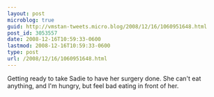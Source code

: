```yaml
---
layout: post
microblog: true
guid: http://vmstan-tweets.micro.blog/2008/12/16/1060951648.html
post_id: 3053557
date: 2008-12-16T10:59:33-0600
lastmod: 2008-12-16T10:59:33-0600
type: post
url: /2008/12/16/1060951648.html
---
```

Getting ready to take Sadie to have her surgery done. She can't eat anything, and I'm hungry, but feel bad eating in front of her.
